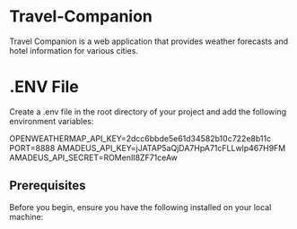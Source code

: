 # Travel-Companion

Travel Companion is a web application that provides weather forecasts and hotel information for various cities.

# .ENV File

Create a .env file in the root directory of your project and add the following environment variables:

OPENWEATHERMAP_API_KEY=2dcc6bbde5e61d34582b10c722e8b11c
PORT=8888
AMADEUS_API_KEY=jJATAP5aQjDA7HpA71cFLLwlp467H9FM
AMADEUS_API_SECRET=ROMenII8ZF71ceAw

## Prerequisites

Before you begin, ensure you have the following installed on your local machine:

